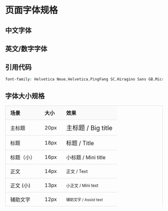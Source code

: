 # 页面字体规格

## 中文字体

<template>
<div>
    <div class='block'>
        <div class='block-primary ps'>
            顺风顺水
        </div>
        <div class='block-second'>
            PingFang SC
        </div>
    </div>
    <div class='block'>
        <div class='block-primary hsg'>
            顺风顺水
        </div>
        <div class='block-second'>
            Hiragino Sans GB
        </div>
    </div>
    <div class='block'>
        <div class='block-primary my'>
            顺风顺水
        </div>
        <div class='block-second'>
            Microsoft YaHei
        </div>
    </div>
</div>
</template>

## 英文/数字字体

<template>
    <div class='block'>
        <div class='block-primary hn'>
            Green 666
        </div>
        <div class='block-second'>
        Helvetica Neue
        </div>
    </div>
    <div class='block'>
        <div class='block-primary ha'>
            Green 666
        </div>
        <div class='block-second'>
            Helvetica
        </div>
    </div>
    <div class='block'>
        <div class='block-primary al'>
            Green 666
        </div>
        <div class='block-second'>
        Arial
        </div>
    </div>
</template>

## 引用代码

```CSS
font-family: Helvetica Neue,Helvetica,PingFang SC,Hiragino Sans GB,Microsoft YaHei,SimSun,sans-serif;
```

## 字体大小规格

| 场景       | 大小 | 效果                                                       |
| ---------- | ---- | ---------------------------------------------------------- |
| 主标题     | 20px | <span style='font-size:20px'>主标题 / Big title</span>     |
| 标题       | 18px | <span style='font-size:18px'>标题 / Title</span>           |
| 标题（小） | 16px | <span style='font-size:16px'>小标题 / Mini title</span>    |
| 正文       | 14px | <span style='font-size:14px'>正文 / Text</span>            |
| 正文 (小)  | 13px | <span style='font-size:13px'>小正文 / Mini text</span>     |
| 辅助文字   | 12px | <span style='font-size:12px'>辅助文字 / Assist text</span> |

 <style lang='scss' scoped>
    @import '~/components/themes/src/base/fly-variable.scss';
    .block{
        border:1px solid $fly-color-border;
        display:inline-block;
        width:200px;
    }
    .block-primary{
        text-align:center;
        padding:50px 10px;
        font-size:32px;
    }
    .block-second{
        padding:10px 20px;
        border-top:1px solid $fly-color-border;
    }
    .ps{
        font-family:'PingFang SC';
    }
    .hsg{
        font-family:'Hiragino Sans GB';
    }
    .my{
        font-family:'Microsoft YaHei';
    }
    .hn{
        font-family:'Helvetica Neue';
    }
    .ha{
        font-family:'Helvetica';
    }
    .al{
        font-family:'Arial';
    }
    table{
    width:100%;
    border:1px solid #dedede;
    border-bottom:0px;
    margin:0px;
    padding:0px;
    border-collapse:collapse;
    th{
        background-color:#fafafa;
    }
    td,th{
        text-align:left;
        border:0px;
        padding:10px 15px;
        box-sizing:border-box;
        border-spacing:0px;
        border-bottom:1px solid #dedede;
    }
}
</style>
